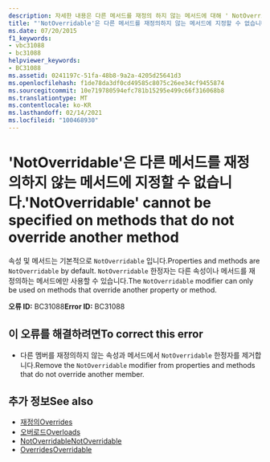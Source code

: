 ```yaml
---
description: 자세한 내용은 다른 메서드를 재정의 하지 않는 메서드에 대해 ' NotOverridable '를 지정할 수 없습니다.
title: "'NotOverridable'은 다른 메서드를 재정의하지 않는 메서드에 지정할 수 없습니다."
ms.date: 07/20/2015
f1_keywords:
- vbc31088
- bc31088
helpviewer_keywords:
- BC31088
ms.assetid: 0241197c-51fa-48b8-9a2a-4205d25641d3
ms.openlocfilehash: f1de78da3df0cd49585c8075c26ee34cf9455874
ms.sourcegitcommit: 10e719780594efc781b15295e499c66f316068b8
ms.translationtype: MT
ms.contentlocale: ko-KR
ms.lasthandoff: 02/14/2021
ms.locfileid: "100468930"
---
```

# <a name="notoverridable-cannot-be-specified-on-methods-that-do-not-override-another-method"></a><span data-ttu-id="14369-103">'NotOverridable'은 다른 메서드를 재정의하지 않는 메서드에 지정할 수 없습니다.</span><span class="sxs-lookup"><span data-stu-id="14369-103">'NotOverridable' cannot be specified on methods that do not override another method</span></span>

<span data-ttu-id="14369-104">속성 및 메서드는 기본적으로 `NotOverridable` 입니다.</span><span class="sxs-lookup"><span data-stu-id="14369-104">Properties and methods are `NotOverridable` by default.</span></span> <span data-ttu-id="14369-105">`NotOverridable` 한정자는 다른 속성이나 메서드를 재정의하는 메서드에만 사용할 수 있습니다.</span><span class="sxs-lookup"><span data-stu-id="14369-105">The `NotOverridable` modifier can only be used on methods that override another property or method.</span></span>  
  
 <span data-ttu-id="14369-106">**오류 ID:** BC31088</span><span class="sxs-lookup"><span data-stu-id="14369-106">**Error ID:** BC31088</span></span>  
  
## <a name="to-correct-this-error"></a><span data-ttu-id="14369-107">이 오류를 해결하려면</span><span class="sxs-lookup"><span data-stu-id="14369-107">To correct this error</span></span>  
  
- <span data-ttu-id="14369-108">다른 멤버를 재정의하지 않는 속성과 메서드에서 `NotOverridable` 한정자를 제거합니다.</span><span class="sxs-lookup"><span data-stu-id="14369-108">Remove the `NotOverridable` modifier from properties and methods that do not override another member.</span></span>  
  
## <a name="see-also"></a><span data-ttu-id="14369-109">추가 정보</span><span class="sxs-lookup"><span data-stu-id="14369-109">See also</span></span>

- [<span data-ttu-id="14369-110">재정의</span><span class="sxs-lookup"><span data-stu-id="14369-110">Overrides</span></span>](../language-reference/modifiers/overrides.md)
- [<span data-ttu-id="14369-111">오버로드</span><span class="sxs-lookup"><span data-stu-id="14369-111">Overloads</span></span>](../language-reference/modifiers/overloads.md)
- [<span data-ttu-id="14369-112">NotOverridable</span><span class="sxs-lookup"><span data-stu-id="14369-112">NotOverridable</span></span>](../language-reference/modifiers/notoverridable.md)
- [<span data-ttu-id="14369-113">Overrides</span><span class="sxs-lookup"><span data-stu-id="14369-113">Overridable</span></span>](../language-reference/modifiers/overridable.md)
